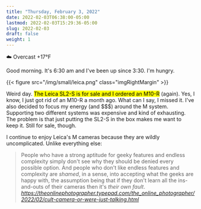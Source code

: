 ```yaml
---
title: "Thursday, February 3, 2022"
date: 2022-02-03T06:38:00-05:00
lastmod: 2022-02-03T15:29:36-05:00
slug: 2022-02-03
draft: false
weight: 1
---
```


☁️   Overcast +17°F

Good morning. It's 6:30 am and I've been up since 3:30. I'm hungry.

{{< figure src="/img/small/leica.png" class="imgRightMargin" >}}

Weird day. <mark>The Leica SL2-S is for sale and I ordered an M10-R</mark> (again). Yes, I know, I just got rid of an M10-R a month ago. What can I say, I missed it. I've also decided to focus my energy (and $$$) around the M system. Supporting two different systems was expensive and kind of exhausting. The problem is that just putting the SL2-S in the box makes me want to keep it. Still for sale, though.

I continue to enjoy Leica's M cameras because they are wildly uncomplicated. Unlike everything else:

<blockquote class="quoteback" darkmode="" data-title="Cult Camera (Or: We're Just Talking)" data-author="" cite="https://theonlinephotographer.typepad.com/the_online_photographer/2022/02/cult-camera-or-were-just-talking.html">
People who have a strong aptitude for geeky features and endless complexity simply don't see why they should be denied every possible option. And people who don't like endless features and complexity are <em>shamed</em>, in a sense, into accepting what the geeks are happy with, the assumption being that if they don't learn all the ins-and-outs of their cameras then it's <em>their own fault</em>.
<footer><cite> <a href="https://theonlinephotographer.typepad.com/the_online_photographer/2022/02/cult-camera-or-were-just-talking.html">https://theonlinephotographer.typepad.com/the_online_photographer/2022/02/cult-camera-or-were-just-talking.html</a></cite></footer>
</blockquote><script note="" src="https://cdn.jsdelivr.net/gh/Blogger-Peer-Review/quotebacks@1/quoteback.js"></script>

[//]: # "Exported with love from a post written in Org mode"
[//]: # "- https://github.com/kaushalmodi/ox-hugo"
